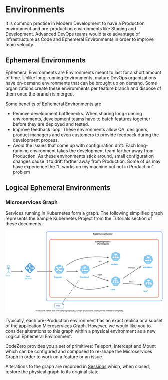 # Environments

It is common practice in Modern Development to have a Production environment and pre-production environments like Staging and Development. Advanced DevOps teams would take advantage of Infrastructure as Code and Ephemeral Environments in order to improve team velocity.

## Ephemeral Environments

Ephemeral Environments are Environments meant to last for a short amount of time. Unlike long-running Environments, mature DevOps organizations have on-demand environments that can be brought up on demand. Some organizations create these environments per feature branch and dispose of them once the branch is merged.

Some benefits of Ephemeral Environments are

[//]: <> (https://www.bunnyshell.com/blog/what-are-ephemeral-environment)

- Remove development bottlenecks. When sharing long-running environments, development teams have to batch features together before they are deployed and tested.
- Improve feedback loop. These environments allow QA, designers, product managers and even customers to provide feedback during the development process.
- Avoid the issues that come up with configuration drift. Each long-running environment takes the development team farther away from Production. As these environments stick around, small configuration changes cause it to drift farther away from Production. Some of us may have experience the "It works on my machine but not in Production" problem

## Logical Ephemeral Environments

### Microservices Graph

Services running in Kubernetes form a graph. The following simplified graph represents the Sample Kubernetes Project from the Tutorials section of these documents.

![Simple Architecture](../_media/architecture/sample-simple-architecture.svg)

Typically, each pre-Production environment has an exact replica or a subset of the application Microservices Graph. However, we would like you to consider alterations to this graph within a physical environment as a new Logical Ephemeral Environment.

CodeZero provides you a set of primitives: Teleport, Intercept and Mount which can be configured and composed to re-shape the Microservices Graph in order to work on a feature or an issue.

Alterations to the graph are recorded in [Sessions](sessions.md) which, when closed, restore the physical graph to its original state.
